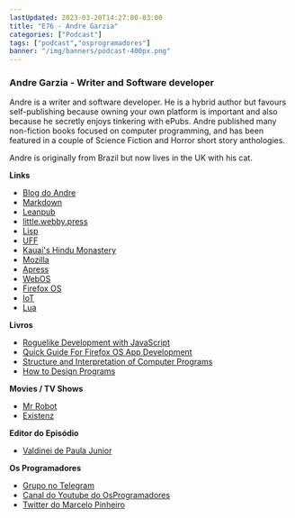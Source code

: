 ```yaml
---
lastUpdated: 2023-03-20T14:27:00-03:00
title: "E76 - Andre Garzia"
categories: ["Podcast"]
tags: ["podcast","osprogramadores"]
banner: "/img/banners/podcast-400px.png"
---
```


### Andre Garzia - Writer and Software developer

Andre is a writer and software developer. He is a hybrid author but favours self-publishing because owning your own platform is important and also because he secretly enjoys tinkering with ePubs. Andre published many non-fiction books focused on computer programming, and has been featured in a couple of Science Fiction and Horror short story anthologies.

Andre is originally from Brazil but now lives in the UK with his cat.

<SpotifyEmbed episode="6sb5EdUhtheLydAuL3HiE6"></SpotifyEmbed>

**Links**
- [⁠Blog do Andre](https://andregarzia.com/about.html)
- ⁠[Markdown](https://daringfireball.net/projects/markdown/syntax)
- [Leanpub](https://leanpub.com/)
- ⁠[⁠little.webby.press⁠](https://little.webby.press/)
- [Lisp](https://en.wikipedia.org/wiki/Lisp_%28programming_language%29)
- [⁠UFF](https://www.uff.br/)
- ⁠[Kauai's Hindu Monastery](https://www.himalayanacademy.com/)
- ⁠[Mozilla⁠](https://www.mozilla.org/en-CA/)
- [Apress](https://www.apress.com/us)
- [⁠WebOS](https://en.wikipedia.org/wiki/WebOS)
- [Firefox OS](https://en.wikipedia.org/wiki/Firefox_OS)
- [IoT](https://pt.wikipedia.org/wiki/Internet_das_coisas)
- [⁠⁠Lua](https://www.lua.org/portugues.html)

**Livros**
- [Roguelike Development with JavaScript⁠⁠](https://books2read.com/b/mZeXXe)
- [Quick Guide For Firefox OS App Development](https://leanpub.com/quickguidefirefoxosdevelopment)
- [Structure and Interpretation of Computer Programs](https://web.mit.edu/6.001/6.037/sicp.pdf)
- [How to Design Programs](https://htdp.org/)

**Movies / TV Shows**
- [Mr Robot](https://en.wikipedia.org/wiki/Mr._Robot)
- [Existenz](https://en.wikipedia.org/wiki/Existenz)

**Editor do Episódio**
- [⁠Valdinei de Paula Junior]( https://www.linkedin.com/in/valdinei-de-paula-junior-009634230/)

**Os Programadores**

- [Grupo no Telegram](https://t.me/osprogramadores)
- [Canal do Youtube do OsProgramadores](https://www.youtube.com/channel/UCt_YNYGl6K5yNXlXEQDdwWg?view_as=subscriber)
- [Twitter do Marcelo Pinheiro](https://twitter.com/mpinheir)


